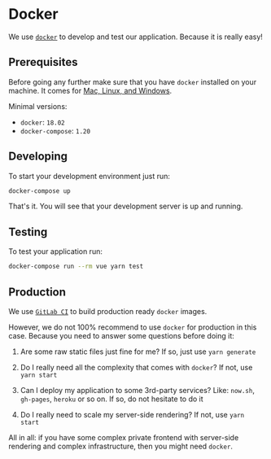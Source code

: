 # Docker

We use [`docker`](https://www.docker.com/) to develop and test our application.
Because it is really easy!

## Prerequisites 

Before going any further make sure that 
you have `docker` installed on your machine.
It comes for [Mac, Linux, and Windows](https://www.docker.com/community-edition).

Minimal versions:

- `docker`: `18.02`
- `docker-compose`: `1.20`

## Developing

To start your development environment just run:

```bash
docker-compose up
```

That's it. You will see that your development server is up and running.

## Testing

To test your application run:

```bash
docker-compose run --rm vue yarn test
```

## Production

We use [`GitLab CI`](gitlab-ci.md) to build production ready `docker` images.

However, we do not 100% recommend to use `docker` for production in this case.
Because you need to answer some questions before doing it:

1. Are some raw static files just fine for me? 
   If so, just use `yarn generate`

2. Do I really need all the complexity that comes with `docker`? 
   If not, use `yarn start`

3. Can I deploy my application to some 3rd-party services? 
   Like: `now.sh`, `gh-pages`, `heroku` or so on. 
   If so, do not hesitate to do it

4. Do I really need to scale my server-side rendering? If not, use `yarn start`

All in all: if you have some complex private frontend 
with server-side rendering and complex infrastructure, 
then you might need `docker`.
